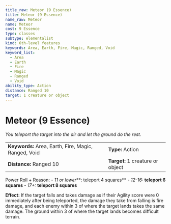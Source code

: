 ```yaml
---
title_raw: Meteor (9 Essence)
title: Meteor (9 Essence)
name_raw: Meteor
name: Meteor
cost: 9 Essence
type: classes
subtype: elementalist
kind: 6th-level features
keywords: Area, Earth, Fire, Magic, Ranged, Void
keyword_list:
  - Area
  - Earth
  - Fire
  - Magic
  - Ranged
  - Void
ability_type: Action
distance: Ranged 10
target: 1 creature or object
---
```


# Meteor (9 Essence)

*You teleport the target into the air and let the ground do the rest.*

|                                                      |                                  |
| :--------------------------------------------------- | :------------------------------- |
| **Keywords:** Area, Earth, Fire, Magic, Ranged, Void | **Type:** Action                 |
| **Distance:** Ranged 10                              | **Target:** 1 creature or object |

Power Roll + Reason: - *11 or lower*\*\*: teleport 4 squares\*\* - *12-16:* **teleport 6 squares** - *17+:* **teleport 8 squares**

**Effect:** If the target falls and takes damage as if their Agility score were 0 immediately after being teleported, the damage they take from falling is fire damage, and each enemy within 3 of where the target lands takes the same damage. The ground within 3 of where the target lands becomes difficult terrain.
